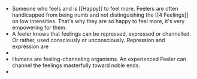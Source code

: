 - Someone who feels and is [[Happy]] to feel more. Feelers are often handicapped from being numb and not distinguishing the [[4 Feelings]] on low intensities. That's why they are so happy to feel more, it's very empowering for them.
- A feeler knows that feelings can be repressed, expressed or channelled. Or rather, used consciously or unconsciously. Repression and expression are
-
- Humans are feeling-channeling organisms. An experienced Feeler can channel the feelings masterfully toward noble ends.
-